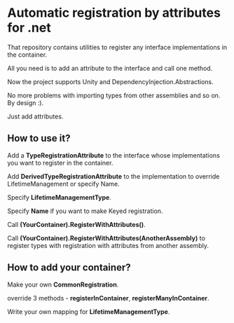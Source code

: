 # Automatic registration by attributes for .net

That repository contains utilities to register any interface implementations in the container.

All you need is to add an attribute to the interface and call one method.

Now the project supports Unity and DependencyInjection.Abstractions.

No more problems with importing types from other assemblies and so on. By design :).

Just add attributes.

## How to use it?

Add a **TypeRegistrationAttribute** to the interface whose implementations you want to register in the container.

Add **DerivedTypeRegistrationAttribute** to the implementation to override LifetimeManagement or specify Name.

Specify **LifetimeManagementType**.

Specify **Name** if you want to make Keyed registration.

Call **(YourContainer).RegisterWithAttributes()**.

Call **(YourContainer).RegisterWithAttributes(AnotherAssembly)** to register types with registration with attributes from another assembly.

## How to add your container?

Make your own **CommonRegistration**.

override 3 methods - **registerInContainer**, **registerManyInContainer**.

Write your own mapping for **LifetimeManagementType**.
